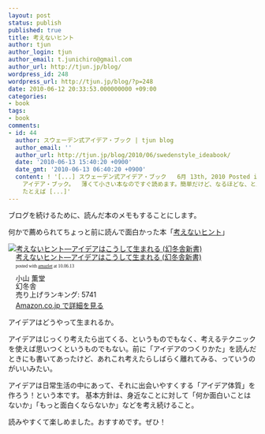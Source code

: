```yaml
---
layout: post
status: publish
published: true
title: 考えないヒント
author: tjun
author_login: tjun
author_email: t.junichiro@gmail.com
author_url: http://tjun.jp/blog/
wordpress_id: 248
wordpress_url: http://tjun.jp/blog/?p=248
date: 2010-06-12 20:33:53.000000000 +09:00
categories:
- book
tags:
- book
comments:
- id: 44
  author: スウェーデン式アイデア・ブック | tjun blog
  author_email: ''
  author_url: http://tjun.jp/blog/2010/06/swedenstyle_ideabook/
  date: '2010-06-13 15:40:20 +0900'
  date_gmt: '2010-06-13 06:40:20 +0900'
  content: ! '[...] スウェーデン式アイデア・ブック   6月 13th, 2010 Posted in book     昨日読んだ本。スウェーデン式
    アイデア・ブック。  薄くて小さい本なのですぐ読めます。簡単だけど、なるほどな、と思うところも多く面白かった。 内容は、前に紹介した「考えないヒント」とは逆で、アイデアを考える時の考え方とかをエピソードを交えて紹介しています。
    たとえば [...]'
---
```

ブログを続けるために、読んだ本のメモもすることにします。

何かで薦められてちょっと前に読んで面白かった本「<a href="http://www.amazon.co.jp/gp/product/4344980069?ie=UTF8&tag=tjun-22&linkCode=as2&camp=247&creative=7399&creativeASIN=4344980069">考えないヒント</a>」

<div class="amazlet-box" style="margin-bottom:0px;"><div class="amazlet-image" style="float:left;"><a href="http://www.amazon.co.jp/exec/obidos/ASIN/4344980069/tjun-22/ref=nosim/" name="amazletlink" target="_blank"><img src="http://ecx.images-amazon.com/images/I/31GKACXH77L._SL160_.jpg" alt="考えないヒント―アイデアはこうして生まれる (幻冬舎新書)" style="border: none;" /></a></div><div class="amazlet-info" style="float:left;margin-left:15px;line-height:120%"><div class="amazlet-name" style="margin-bottom:10px;line-height:120%"><a href="http://www.amazon.co.jp/exec/obidos/ASIN/4344980069/tjun-22/ref=nosim/" name="amazletlink" target="_blank">考えないヒント―アイデアはこうして生まれる (幻冬舎新書)</a><div class="amazlet-powered-date" style="font-size:7pt;margin-top:5px;font-family:verdana;line-height:120%">posted with <a href="http://www.amazlet.com/browse/ASIN/4344980069/tjun-22/ref=nosim/" title="考えないヒント―アイデアはこうして生まれる (幻冬舎新書)" target="_blank">amazlet</a> at 10.06.13</div></div><div class="amazlet-detail">小山 薫堂 <br />幻冬舎 <br />売り上げランキング: 5741<br /></div><div class="amazlet-link" style="margin-top: 5px"><a href="http://www.amazon.co.jp/exec/obidos/ASIN/4344980069/tjun-22/ref=nosim/" name="amazletlink" target="_blank">Amazon.co.jp で詳細を見る</a></div></div><div class="amazlet-footer" style="clear: left"></div></div>

アイデアはどうやって生まれるか。

アイデアはじっくり考えたら出てくる、というものでもなく、考えるテクニックを使えば思いつくというものでもない。前に「アイデアのつくりかた」を読んだときにも書いてあったけど、あれこれ考えたらしばらく離れてみる、っていうのがいいみたい。

アイデアは日常生活の中にあって、それに出会いやすくする「アイデア体質」を作ろう！という本です。
基本方針は、身近なことに対して「何か面白いことはないか」「もっと面白くならないか」などを考え続けること。

読みやすくて楽しめました。おすすめです。ぜひ！
